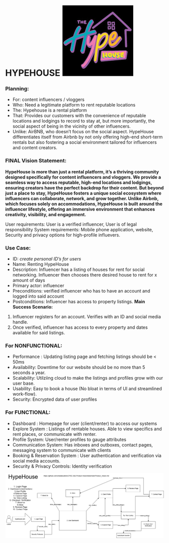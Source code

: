 # HYPEHOUSE <img title="Diagram" alt="ss" src="hypehouse.jpeg">

### Planning:
- For: content influencers / vloggers
- Who: Need a legitimate platform to rent reputable locations
- The: Hypehouse is a rental platform
- That: Provides our customers with the convenience of reputable locations and lodgings to record to stay at, but more importantly, the social aspect of being in the vicinity of other influencers.
- Unlike: AirBNB, who doesn’t focus on the social aspect.
HypeHouse differentiates itself from Airbnb by not only offering high-end short-term rentals but also fostering a social environment tailored for influencers and content creators. 

### FINAL Vision Statement:
**HypeHouse is more than just a rental platform, it’s a thriving community designed specifically for content influencers and vloggers. We provide a seamless way to access reputable, high-end locations and lodgings, ensuring creators have the perfect backdrop for their content. But beyond just a place to stay, HypeHouse fosters a unique social ecosystem where influencers can collaborate, network, and grow together. Unlike Airbnb, which focuses solely on accommodations, HypeHouse is built around the influencer lifestyle, offering an immersive environment that enhances creativity, visibility, and engagement.**



User requirements: User is a verified influencer, User is of legal responsibility
System requirements: Mobile phone application, website, 
Security and privacy options for high-profile influevers.

### Use Case: 
- ID: *create personal ID’s for users*
- Name: Renting HypeHouse
- Description: Influencer has a listing of houses for rent for social networking. Influencer then chooses there desired house to rent for x amount of days
- Primary actor: influencer
- Preconditions: verified influencer who has to have an account and logged into said account
- Postconditions: Influencer has access to property listings.
**Main Success Scenario:** 
1. Influencer registers for an account. Verifies with an ID and social media handle.
2. Once verified, influencer has access to every property and dates available for said listings.


### For NONFUNCTIONAL:
- Performance : Updating listing page and fetching listings should be < 50ms
- Availability: Downtime for our website should be no more than 5 seconds a year. 
- Scalability: Utilziing cloud to make the listings and profiles grow with our user base. 
- Usability: Easy to book a house (No bloat in terms of UI and streamlined work-flow).
- Security: Encrypted data of user profiles  


### For FUNCTIONAL: 
- Dashboard : Homepage for user (client/renter) to access our systems 
- Explore System : Listings of rentable houses. Able to view specifics and rent places, or communicate with renter. 
- Profile System: User/renter profiles to gauge attributes
- Communication System: Has inboxes and outboxes, contact pages, messaging system to communicate with clients 
- Booking & Reservation System : User authentication and verification via social media accounts.
- Security & Privacy Controls: Identity verification

<img title="Diagram" alt="ss" src="hypehouse-diagram.jpg">






